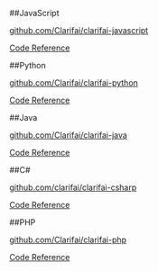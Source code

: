 ##JavaScript

[github.com/Clarifai/clarifai-javascript](github.com/Clarifai/clarifai-javascript)

[Code Reference](https://sdk.clarifai.com/js/latest/index.html)


##Python

[github.com/Clarifai/clarifai-python](github.com/Clarifai/clarifai-python)

[Code Reference](https://clarifai-python.readthedocs.io/en/latest/index.html)


##Java

[github.com/Clarifai/clarifai-java](github.com/Clarifai/clarifai-java)

[Code Reference](https://github.com/Clarifai/clarifai-java)


##C#

[github.com/clarifai/clarifai-csharp](github.com/clarifai/clarifai-csharp)

[Code Reference](https://github.com/clarifai/clarifai-csharp)


##PHP

[github.com/Clarifai/clarifai-php](github.com/Clarifai/clarifai-php)

[Code Reference](https://github.com/Clarifai/clarifai-php)
